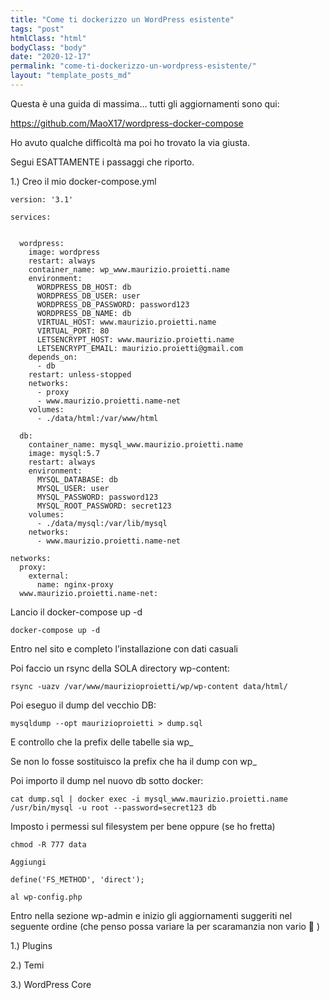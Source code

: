 ```yaml
---
title: "Come ti dockerizzo un WordPress esistente"
tags: "post"
htmlClass: "html"
bodyClass: "body"
date: "2020-12-17"
permalink: "come-ti-dockerizzo-un-wordpress-esistente/"
layout: "template_posts_md"
---
```


<p>Questa è una guida di massima&#8230; tutti gli aggiornamenti sono qui:</p>



<p><a href="https://github.com/MaoX17/wordpress-docker-compose">https://github.com/MaoX17/wordpress-docker-compose</a></p>



<p>Ho avuto qualche difficoltà ma poi ho trovato la via giusta.</p>



<p>Segui ESATTAMENTE i passaggi che riporto.</p>



<p>1.) Creo il mio docker-compose.yml</p>



<pre class="wp-block-code"><code>version: '3.1'

services:


  wordpress:
    image: wordpress
    restart: always
    container_name: wp_www.maurizio.proietti.name
    environment:
      WORDPRESS_DB_HOST: db
      WORDPRESS_DB_USER: user
      WORDPRESS_DB_PASSWORD: password123
      WORDPRESS_DB_NAME: db
      VIRTUAL_HOST: www.maurizio.proietti.name
      VIRTUAL_PORT: 80
      LETSENCRYPT_HOST: www.maurizio.proietti.name
      LETSENCRYPT_EMAIL: maurizio.proietti@gmail.com
    depends_on:
      - db
    restart: unless-stopped
    networks:
      - proxy
      - www.maurizio.proietti.name-net
    volumes:
      - ./data/html:/var/www/html

  db:
    container_name: mysql_www.maurizio.proietti.name
    image: mysql:5.7
    restart: always
    environment:
      MYSQL_DATABASE: db
      MYSQL_USER: user
      MYSQL_PASSWORD: password123
      MYSQL_ROOT_PASSWORD: secret123
    volumes:
      - ./data/mysql:/var/lib/mysql
    networks:
      - www.maurizio.proietti.name-net

networks:
  proxy:
    external:
      name: nginx-proxy
  www.maurizio.proietti.name-net:</code></pre>



<p>Lancio il docker-compose up -d</p>



<pre class="wp-block-code"><code>docker-compose up -d</code></pre>



<p>Entro nel sito e completo l&#8217;installazione con dati casuali</p>



<p>Poi faccio un rsync della SOLA directory wp-content:</p>



<pre class="wp-block-code"><code>rsync -uazv /var/www/maurizioproietti/wp/wp-content data/html/</code></pre>



<p>Poi eseguo il dump del vecchio DB:</p>



<pre class="wp-block-code"><code>mysqldump --opt maurizioproietti &gt; dump.sql</code></pre>



<p>E controllo che la prefix delle tabelle sia wp_</p>



<p>Se non lo fosse sostituisco la prefix che ha il dump con wp_</p>



<p>Poi importo il dump nel nuovo db sotto docker:</p>



<pre class="wp-block-code"><code>cat dump.sql | docker exec -i mysql_www.maurizio.proietti.name /usr/bin/mysql -u root --password=secret123 db</code></pre>



<p>Imposto i permessi sul filesystem per bene oppure (se ho fretta) </p>



<pre class="wp-block-code"><code>chmod -R 777 data

Aggiungi 

define('FS_METHOD', 'direct');

al wp-config.php</code></pre>



<p>Entro nella sezione wp-admin e inizio gli aggiornamenti suggeriti nel seguente ordine (che penso possa variare la per scaramanzia non vario 🙂 )</p>



<p>1.) Plugins</p>



<p>2.) Temi</p>



<p>3.) WordPress Core</p>
